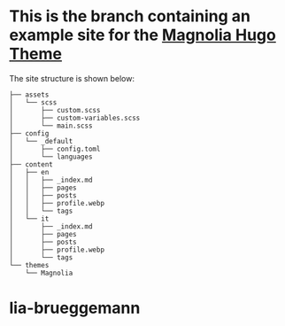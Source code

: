 # This is the branch containing an example site for the [Magnolia Hugo Theme](https://github.com/ololiuhqui/magnolia-free-hugo-theme/tree/main)

The site structure is shown below:

```
├── assets
│   └── scss
│       ├── custom.scss
│       ├── custom-variables.scss
│       └── main.scss
├── config
│   └── _default
│       ├── config.toml
│       └── languages
├── content
│   ├── en
│   │   ├── _index.md
│   │   ├── pages
│   │   ├── posts
│   │   ├── profile.webp
│   │   └── tags
│   └── it
│       ├── _index.md
│       ├── pages
│       ├── posts
│       ├── profile.webp
│       └── tags
└── themes
    └── Magnolia
```
# lia-brueggemann
